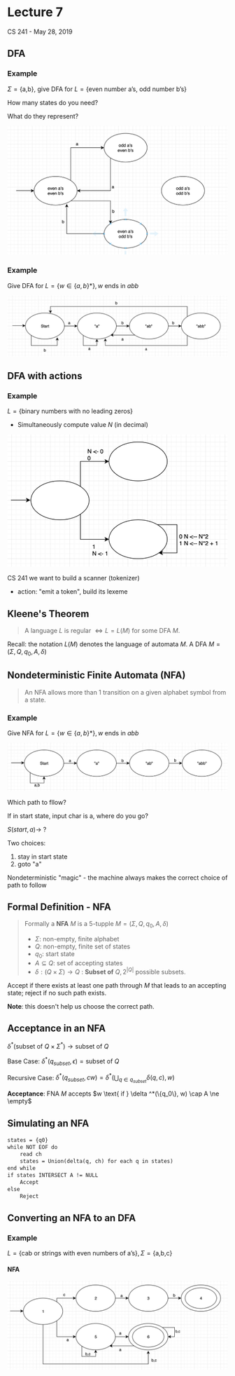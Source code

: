 # Lecture 7

CS 241 - May 28, 2019

## DFA

### Example

$\Sigma = \{\text{a,b}\}$, give DFA for $L = \{\text{even number a's, odd number b's}\}$

How many states do you need?

What do they represent?

![](figure0.png)

### Example

Give DFA for $L=\{w \in \{a,b\}*\},w \text{ ends in } abb$ 

![](figure1.png)

## DFA with actions

### Example

$L=\{\text{binary numbers with no leading zeros}\}$

- Simultaneously compute value $N$ (in decimal)

![](figure3.png)

CS 241 we want to build a scanner (tokenizer)

- action: "emit a token", build its lexeme

## Kleene's Theorem

> A language $L$ is regular $\Longleftrightarrow L = L(M)$ for some DFA $M$.

Recall: the notation $L(M)$ denotes the language of automata $M$. A DFA $M = (\Sigma, Q, q_0, A, \delta)$

## Nondeterministic Finite Automata (NFA)

> An NFA allows more than 1 transition on a given alphabet symbol from a state.

### Example

Give NFA for $L=\{w \in \{a,b\}*\},w \text{ ends in } abb$ 

![](figure4.png)

Which path to fllow?

If in start state, input char is a, where do you go?

$S(start,a) \rightarrow\ ?$

Two choices:

1. stay in start state
2. goto "a"

Nondeterministic "magic" - the machine always makes the correct choice of path to follow

## Formal Definition - NFA

> Formally a **NFA** $M$ is a 5-tupple $M = (\Sigma, Q, q_0, A, \delta)$
>
> - $\Sigma$: non-empty, finite alphabet
> - $Q$: non-empty, finite set of states
> - $q_0$: start state
> - $A \subseteq Q$: set of accepting states
> - $\delta : (Q \times\Sigma) \rightarrow Q$ : **Subset of** $Q, 2^{|Q|}$ possible subsets.

Accept if there exists at least one path through $M$ that leads to an accepting state; reject if no such path exists.

**Note**: this doesn't help us choose the correct path.

## Acceptance in an NFA

$\delta ^*(\text{subset of }Q \times \Sigma ^*) \rightarrow \text{subset of }Q$

Base Case: $\delta ^*(q_{subset}, \epsilon) = \text{subset of }Q$

Recursive Case: $\delta ^*(q_{subset}, cw) = \delta ^*(\bigcup _{q \in q_{subset}}\delta(q,c),w)$

**Acceptance**: FNA $M$ accepts $w \text{ if } \delta ^*(\{q_0\}, w) \cap A \ne \empty$

## Simulating an NFA

```pseudocode
states = {q0}
while NOT EOF do
	read ch
	states = Union(delta(q, ch) for each q in states)
end while
if states INTERSECT A != NULL
	Accept
else
	Reject
```

## Converting an NFA to an DFA

### Example

$L = \{\text{cab or strings with even numbers of a's}\}, \Sigma = \{\text{a,b,c}\}$

#### NFA

![](figure5.png)


